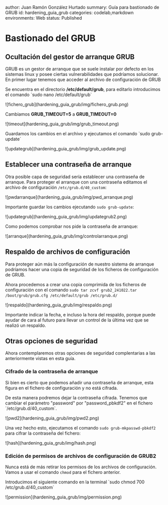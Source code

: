 author: Juan Ramón González Hurtado
summary: Guía para bastionado de GRUB
id: hardening_guia_grub
categories: codelab,markdown 
environments: Web 
status: Published 

# Bastionado del GRUB

## Ocultación del gestor de arranque GRUB

GRUB es un gestor de arranque que se suele instalar por defecto en los sistemas linux y posee ciertas vulnerabilidades que podríamos solucionar. En primer lugar tenemos que acceder al archivo de configuración de GRUB

<p>Se encuentra en el directorio <b>/etc/default/grub</b>, para editarlo introducimos el comando `sudo nano /etc/default/grub`</p>

<p>![fichero_grub](hardening_guia_grub/img/fichero_grub.png)</p>

<p>Cambiamos <b>GRUB_TIMEOUT=5</b> a <b>GRUB_TIMEOUT=0</b></p>

<p>![timeout](hardening_guia_grub/img/grub_timeout.png)</p>

<p>Guardamos los cambios en el archivo y ejecutamos el comando `sudo grub-update`</p>

<p>![updategrub](hardening_guia_grub/img/grub_update.png)</p>

## Establecer una contraseña de arranque

Otra posible capa de seguridad sería establecer una contraseña de arranque. Para proteger el arranque con una contraseña editamos el archivo de configuración `/etc/grub.d/40_custom`:

<p>![pwdarranque](hardening_guia_grub/img/pwd_arranque.png)</p>

Importante guardar los cambios ejecutando `sudo grub-update`:

<p>![updategrub](hardening_guia_grub/img/updategrub2.png)</p>

Como podemos comprobar nos pide la contraseña de arranque:

<p>![arranque](hardening_guia_grub/img/controlarranque.png)</p>

## Respaldo de archivos de configuración

Para proteger aún más la configuración de nuestro sistema de arranque podríamos hacer una copia de seguridad de los ficheros de configuración de GRUB.

Ahora procedemos a crear una copia comprimida de los ficheros de configuración con el comando `sudo tar zcvf grub2_241022.tar /boot/grub/grub.cfg /etc/default/grub /etc/grub.d/`

<p>![respaldo](hardening_guia_grub/img/respaldo.png)</p>

Importante indicar la fecha, e incluso la hora del respaldo, porque puede ayudar de cara al futuro para llevar un control de la última vez que se realizó un respaldo.

## Otras opciones de seguridad

Ahora contemplaremos otras opciones de seguridad complentarias a las anteriormente vistas en esta guía.

### Cifrado de la contraseña de arranque

Si bien es cierto que podemos añadir una contraseña de arranque, esta figura en el fichero de configuración y no está cifrada. 

<p>De esta manera podremos dejar la contraseña cifrada. Tenemos que cambiar el parámetro "password" por "password_pbkdf2" en el fichero `/etc/grub.d/40_custom`.</p>

<p>![pwd2](hardening_guia_grub/img/pwd2.png)</p>

Una vez hecho esto, ejecutamos el comando `sudo grub-mkpasswd-pbkdf2` para cifrar la contraseña del fichero:


<p>![hash](hardening_guia_grub/img/hash.png)</p>


### Edición de permisos de archivos de configuración de GRUB2

Nunca está de más retirar los permisos de los archivos de configuración. Vamos a usar el comando `chmod` para el fichero anterior.

<p>Introducimos el siguiente comando en la terminal `sudo chmod 700 /etc/grub.d/40_custom`</p>

<p>![permission](hardening_guia_grub/img/permission.png)</p>